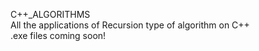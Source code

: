 C++_ALGORITHMS<br>
All the applications of Recursion type of algorithm on C++<br>
.exe files coming soon!
